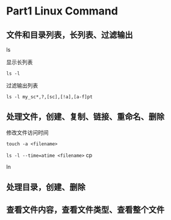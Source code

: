 

# Part1 Linux Command



## 文件和目录列表，长列表、过滤输出

ls

显示长列表

`ls -l`

过滤输出列表

`ls -l my_sc*,?,[sc],[!a],[a-f]pt`




## 处理文件，创建、复制、链接、重命名、删除

修改文件访问时间

`touch -a <filename>`

`ls -l --time=atime <filename>`
cp


ln



## 处理目录，创建、删除



## 查看文件内容，查看文件类型、查看整个文件

